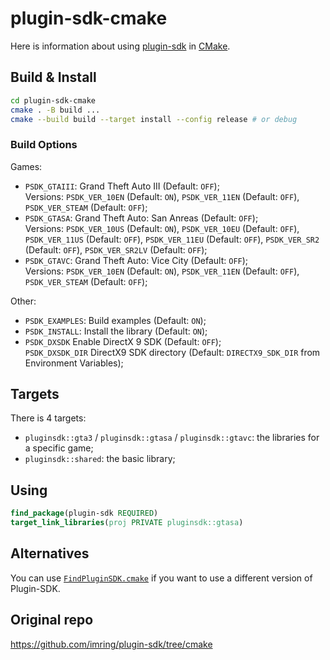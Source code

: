 # plugin-sdk-cmake
Here is information about using [plugin-sdk](https://github.com/DK22Pac/plugin-sdk) in [CMake](https://cmake.org/).

## Build & Install
```sh
cd plugin-sdk-cmake
cmake . -B build ...
cmake --build build --target install --config release # or debug
```

### Build Options
Games:
- `PSDK_GTAIII`: Grand Theft Auto III (Default: `OFF`);  
Versions: `PSDK_VER_10EN` (Default: `ON`), `PSDK_VER_11EN` (Default: `OFF`), `PSDK_VER_STEAM` (Default: `OFF`);
- `PSDK_GTASA`: Grand Theft Auto: San Anreas (Default: `OFF`);  
Versions: `PSDK_VER_10US` (Default: `ON`), `PSDK_VER_10EU` (Default: `OFF`), `PSDK_VER_11US` (Default: `OFF`), `PSDK_VER_11EU` (Default: `OFF`), `PSDK_VER_SR2` (Default: `OFF`), `PSDK_VER_SR2LV` (Default: `OFF`);
- `PSDK_GTAVC`: Grand Theft Auto: Vice City (Default: `OFF`);  
Versions: `PSDK_VER_10EN` (Default: `ON`), `PSDK_VER_11EN` (Default: `OFF`), `PSDK_VER_STEAM` (Default: `OFF`);

Other:
- `PSDK_EXAMPLES`: Build examples (Default: `ON`);
- `PSDK_INSTALL`: Install the library (Default: `ON`);
- `PSDK_DXSDK` Enable DirectX 9 SDK (Default: `OFF`);  
`PSDK_DXSDK_DIR` DirectX9 SDK directory (Default: `DIRECTX9_SDK_DIR` from Environment Variables);

## Targets
There is 4 targets:
- `pluginsdk::gta3` / `pluginsdk::gtasa` / `pluginsdk::gtavc`: the libraries for a specific game;
- `pluginsdk::shared`: the basic library;

## Using
```cmake
find_package(plugin-sdk REQUIRED)
target_link_libraries(proj PRIVATE pluginsdk::gtasa)
```

## Alternatives
You can use [`FindPluginSDK.cmake`](https://gist.github.com/THE-FYP/104855c5fdd7311a336a5178a0b33118) if you want to use a different version of Plugin-SDK.

## Original repo

https://github.com/imring/plugin-sdk/tree/cmake